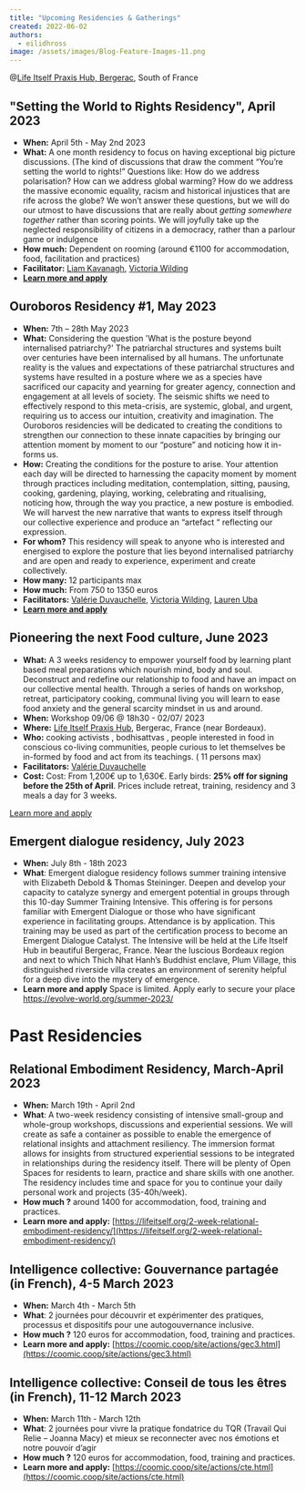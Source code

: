 ```yaml
---
title: "Upcoming Residencies & Gatherings"
created: 2022-06-02
authors: 
  - eilidhross
image: /assets/images/Blog-Feature-Images-11.png
---
```


@[Life Itself Praxis Hub, Bergerac](https://lifeitself.org/hubs/bergerac/), South of France 


## "Setting the World to Rights Residency", April 2023

- **When:** April 5th - May 2nd 2023
- **What:** A one month residency to focus on having exceptional big picture discussions. (The kind of discussions that draw the comment “You’re setting the world to rights!” Questions like: How do we address polarisation? How can we address global warming? How do we address the massive economic equality, racism and historical injustices that are rife across the globe? We won’t answer these questions, but we will do our utmost to have discussions that are really about *getting somewhere together* rather than scoring points. We will joyfully take up the neglected responsibility of citizens in a democracy, rather than a parlour game or indulgence
- **How much:** Dependent on rooming (around €1100 for accommodation, food, facilitation and practices)
- **Facilitator:** [Liam Kavanagh](https://www.liamkavanagh.me/), [Victoria Wilding](https://www.victoriawilding.com/)
- **[Learn more and apply](setting-the-world-to-rights-residency)**

## Ouroboros Residency #1, May 2023

- **When:** 7th – 28th May 2023
- **What:** Considering the question 'What is the posture beyond internalised patriarchy?' 
The patriarchal structures and systems built over centuries have been internalised by all humans.
The unfortunate reality is the values and expectations of these patriarchal structures and systems have resulted in a posture where we as a species have sacrificed our capacity and yearning for greater agency, connection and engagement at all levels of society.
The seismic shifts we need to effectively respond to this meta-crisis, are systemic, global, and urgent, requiring us to access our intuition, creativity and imagination. The Ouroboros residencies will be dedicated to creating the conditions to strengthen our connection to these innate capacities by bringing our attention moment by moment to our “posture” and noticing how it in-forms us.
- **How:** Creating the conditions for the posture to arise. Your attention each day will be directed to harnessing the capacity moment by moment through practices including meditation, contemplation, sitting, pausing, cooking, gardening, playing, working, celebrating and ritualising, noticing how, through the way you practice, a new posture is embodied. We will harvest the new narrative that wants to express itself through our collective experience and produce an “artefact “ reflecting our expression.
- **For whom?** This residency will speak to anyone who is interested and energised to explore the posture that lies beyond internalised patriarchy and are open and ready to experience, experiment and create collectively.
- **How many:** 12 participants max 
- **How much:** From 750 to 1350 euros
- **Facilitators:** [Valérie Duvauchelle](https://en.lacuisinedelabienveillance.org/),  [Victoria Wilding](https://www.victoriawilding.com/), [Lauren Uba](https://www.laurenuba.com/about)
- **[Learn more and apply](ouroboros-residency)**

## Pioneering the next Food culture, June 2023  

- **What:** A 3 weeks residency to empower  yourself food by learning plant based meal preparations which nourish mind, body and soul.  
Deconstruct and redefine our relationship to food and have an impact on our collective  mental health. 
Through a series of hands on workshop, retreat, participatory cooking, communal living you will learn to ease food anxiety and the general scarcity mindset in us and around. 
- **When:** 
Workshop  09/06 @ 18h30 - 02/07/ 2023
- **Where:** [Life Itself Praxis Hub](https://lifeitself.org/hubs/bergerac/), Bergerac, France (near Bordeaux).
- **Who:**  cooking activists , bodhisattvas , people interested in food in conscious co-living  communities, people curious to let themselves be in-formed by food and act from its teachings. ( 11 persons max) 
- **Facilitators:** [Valérie Duvauchelle](https://en.lacuisinedelabienveillance.org/)
- **Cost:** 
Cost: From 1,200€ up to 1,630€. Early birds: **25% off for signing before the 25th of April**. Prices include retreat, training, residency and 3 meals a day for 3 weeks.

[Learn more and apply](https://lifeitself.org/sympoiesis/conscious-food-workshop-june-2023)


## Emergent dialogue residency, July 2023

- **When:** July 8th - 18th 2023
- **What**: Emergent dialogue residency follows summer training intensive with  Elizabeth Debold & Thomas Steininger. 
Deepen and develop your capacity to catalyze synergy and emergent potential in groups through this 10-day Summer Training Intensive. This offering is for persons familiar with Emergent Dialogue or those who have significant experience in facilitating groups. Attendance is by application. This training may be used as part of the certification process to become an Emergent Dialogue Catalyst. The Intensive will be held at the Life Itself Hub in beautiful Bergerac, France. Near the luscious Bordeaux region and next to which Thich Nhat Hanh’s Buddhist enclave, Plum Village, this distinguished riverside villa creates an environment of serenity helpful for a deep dive into the mystery of emergence.
- **Learn more and apply** Space is limited. Apply early to secure your place
https://evolve-world.org/summer-2023/




# Past Residencies 

## Relational Embodiment Residency, March-April 2023

- **When:** March 19th - April 2nd
- **What**: A two-week residency consisting of intensive small-group and whole-group workshops, discussions and experiential sessions. We will create as safe a container as possible to enable the emergence of relational insights and attachment resiliency. The immersion format allows for insights from structured experiential sessions to be integrated in relationships during the residency itself. There will be plenty of Open Spaces for residents to learn, practice and share skills with one another. The residency includes time and space for you to continue your daily personal work and projects (35-40h/week).
- **How much ?** around 1400 for accommodation, food, training and practices.
- **Learn more and apply:** [https://lifeitself.org/2-week-relational-embodiment-residency/](https://lifeitself.org/2-week-relational-embodiment-residency/)


## Intelligence collective: Gouvernance partagée (in French), 4-5 March 2023

- **When:** March 4th - March 5th
- **What**: 2 journées pour découvrir et expérimenter des pratiques, processus et dispositifs pour une autogouvernance inclusive.
- **How much ?** 120 euros for accommodation, food, training and practices.
- **Learn more and apply:** [https://coomic.coop/site/actions/gec3.html](https://coomic.coop/site/actions/gec3.html)

## Intelligence collective: Conseil de tous les êtres (in French), 11-12 March 2023

- **When:** March 11th - March 12th
- **What**: 2 journées pour vivre la pratique fondatrice du TQR (Travail Qui Relie – Joanna Macy) et mieux se reconnecter avec nos émotions et notre pouvoir d’agir
- **How much ?** 120 euros for accommodation, food, training and practices.
- **Learn more and apply:** [https://coomic.coop/site/actions/cte.html](https://coomic.coop/site/actions/cte.html)


